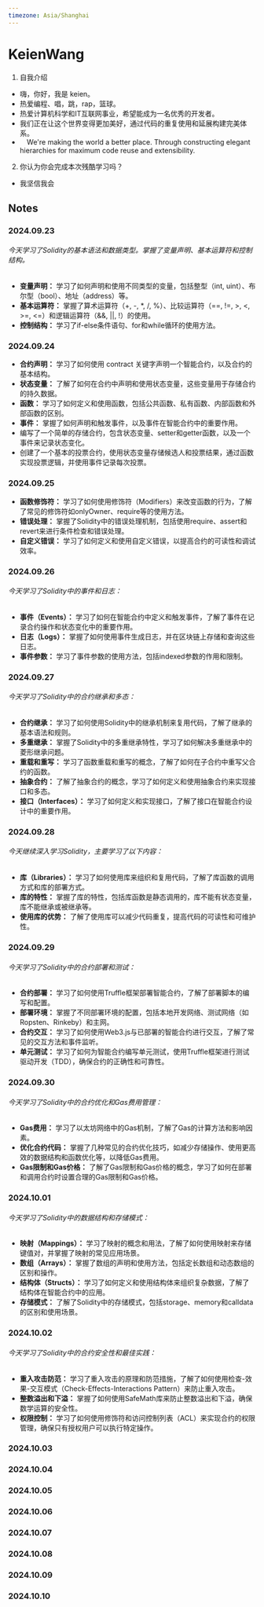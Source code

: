 ```yaml
---
timezone: Asia/Shanghai
---
```


# KeienWang

1. 自我介绍
  - 嗨，你好，我是 keien。
  - 热爱编程、唱，跳，rap，篮球。
  - 热爱计算机科学和IT互联网事业，希望能成为一名优秀的开发者。
  - 我们正在让这个世界变得更加美好，通过代码的重复使用和延展构建完美体系。
  -  We're making the world a better place. Through constructing elegant hierarchies for maximum code reuse and extensibility.

2. 你认为你会完成本次残酷学习吗？
  - 我坚信我会
## Notes

<!-- Content_START -->

### 2024.09.23

###### 今天学习了Solidity的基本语法和数据类型。掌握了变量声明、基本运算符和控制结构。
- **变量声明：** 学习了如何声明和使用不同类型的变量，包括整型（int, uint）、布尔型（bool）、地址（address）等。
- **基本运算符：** 掌握了算术运算符（+, -, *, /, %）、比较运算符（==, !=, >, <, >=, <=）和逻辑运算符（&&, ||, !）的使用。
- **控制结构：** 学习了if-else条件语句、for和while循环的使用方法。

### 2024.09.24
- **合约声明：** 学习了如何使用 contract 关键字声明一个智能合约，以及合约的基本结构。
- **状态变量：** 了解了如何在合约中声明和使用状态变量，这些变量用于存储合约的持久数据。
- **函数：** 学习了如何定义和使用函数，包括公共函数、私有函数、内部函数和外部函数的区别。
- **事件：** 掌握了如何声明和触发事件，以及事件在智能合约中的重要作用。
- 编写了一个简单的存储合约，包含状态变量、setter和getter函数，以及一个事件来记录状态变化。
- 创建了一个基本的投票合约，使用状态变量存储候选人和投票结果，通过函数实现投票逻辑，并使用事件记录每次投票。

### 2024.09.25

- **函数修饰符：** 学习了如何使用修饰符（Modifiers）来改变函数的行为，了解了常见的修饰符如onlyOwner、require等的使用方法。
- **错误处理：** 掌握了Solidity中的错误处理机制，包括使用require、assert和revert来进行条件检查和错误处理。
- **自定义错误：** 学习了如何定义和使用自定义错误，以提高合约的可读性和调试效率。

### 2024.09.26
###### 今天学习了Solidity中的事件和日志：
- **事件（Events）：** 学习了如何在智能合约中定义和触发事件，了解了事件在记录合约操作和状态变化中的重要作用。
- **日志（Logs）：** 掌握了如何使用事件生成日志，并在区块链上存储和查询这些日志。
- **事件参数：** 学习了事件参数的使用方法，包括indexed参数的作用和限制。

### 2024.09.27
###### 今天学习了Solidity中的合约继承和多态：
- **合约继承：** 学习了如何使用Solidity中的继承机制来复用代码，了解了继承的基本语法和规则。
- **多重继承：** 掌握了Solidity中的多重继承特性，学习了如何解决多重继承中的菱形继承问题。
- **重载和重写：** 学习了函数重载和重写的概念，了解了如何在子合约中重写父合约的函数。
- **抽象合约：** 了解了抽象合约的概念，学习了如何定义和使用抽象合约来实现接口和多态。
- **接口（Interfaces）：** 学习了如何定义和实现接口，了解了接口在智能合约设计中的重要作用。


### 2024.09.28

###### 今天继续深入学习Solidity，主要学习了以下内容：
- **库（Libraries）：** 学习了如何使用库来组织和复用代码，了解了库函数的调用方式和库的部署方式。
- **库的特性：** 掌握了库的特性，包括库函数是静态调用的，库不能有状态变量，库不能继承或被继承等。
- **使用库的优势：** 了解了使用库可以减少代码重复，提高代码的可读性和可维护性。

### 2024.09.29
###### 今天学习了Solidity中的合约部署和测试：
- **合约部署：** 学习了如何使用Truffle框架部署智能合约，了解了部署脚本的编写和配置。
- **部署环境：** 掌握了不同部署环境的配置，包括本地开发网络、测试网络（如Ropsten、Rinkeby）和主网。
- **合约交互：** 学习了如何使用Web3.js与已部署的智能合约进行交互，了解了常见的交互方法和事件监听。
- **单元测试：** 学习了如何为智能合约编写单元测试，使用Truffle框架进行测试驱动开发（TDD），确保合约的正确性和可靠性。


### 2024.09.30

###### 今天学习了Solidity中的合约优化和Gas费用管理：
- **Gas费用：** 学习了以太坊网络中的Gas机制，了解了Gas的计算方法和影响因素。
- **优化合约代码：** 掌握了几种常见的合约优化技巧，如减少存储操作、使用更高效的数据结构和函数优化等，以降低Gas费用。
- **Gas限制和Gas价格：** 了解了Gas限制和Gas价格的概念，学习了如何在部署和调用合约时设置合理的Gas限制和Gas价格。


### 2024.10.01
###### 今天学习了Solidity中的数据结构和存储模式：
- **映射（Mappings）：** 学习了映射的概念和用法，了解了如何使用映射来存储键值对，并掌握了映射的常见应用场景。
- **数组（Arrays）：** 掌握了数组的声明和使用方法，包括定长数组和动态数组的区别和操作。
- **结构体（Structs）：** 学习了如何定义和使用结构体来组织复杂数据，了解了结构体在智能合约中的应用。
- **存储模式：** 了解了Solidity中的存储模式，包括storage、memory和calldata的区别和使用场景。


### 2024.10.02
###### 今天学习了Solidity中的合约安全性和最佳实践：
- **重入攻击防范：** 学习了重入攻击的原理和防范措施，了解了如何使用检查-效果-交互模式（Check-Effects-Interactions Pattern）来防止重入攻击。
- **整数溢出和下溢：** 掌握了如何使用SafeMath库来防止整数溢出和下溢，确保数学运算的安全性。
- **权限控制：** 学习了如何使用修饰符和访问控制列表（ACL）来实现合约的权限管理，确保只有授权用户可以执行特定操作。


### 2024.10.03

### 2024.10.04

### 2024.10.05

### 2024.10.06

### 2024.10.07

### 2024.10.08

### 2024.10.09

### 2024.10.10


<!-- Content_END -->